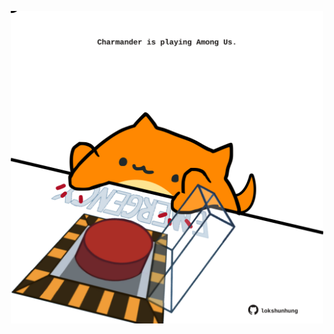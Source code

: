 <!-- built at 17/02/2024, 15:00:40 UTC -->
<p align="center">
  <img width="500" height="500" src="./ReadmeImage.svg">
</p>
